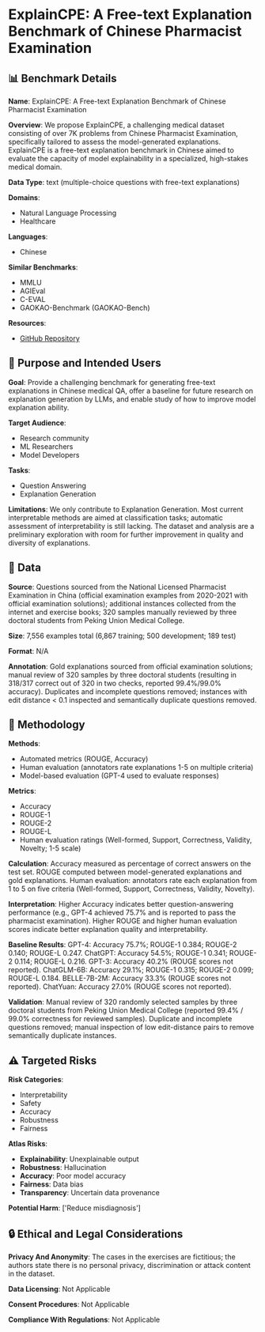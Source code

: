 # ExplainCPE: A Free-text Explanation Benchmark of Chinese Pharmacist Examination

## 📊 Benchmark Details

**Name**: ExplainCPE: A Free-text Explanation Benchmark of Chinese Pharmacist Examination

**Overview**: We propose ExplainCPE, a challenging medical dataset consisting of over 7K problems from Chinese Pharmacist Examination, specifically tailored to assess the model-generated explanations. ExplainCPE is a free-text explanation benchmark in Chinese aimed to evaluate the capacity of model explainability in a specialized, high-stakes medical domain.

**Data Type**: text (multiple-choice questions with free-text explanations)

**Domains**:
- Natural Language Processing
- Healthcare

**Languages**:
- Chinese

**Similar Benchmarks**:
- MMLU
- AGIEval
- C-EVAL
- GAOKAO-Benchmark (GAOKAO-Bench)

**Resources**:
- [GitHub Repository](https://github.com/HITsz-TMG/ExplainCPE)

## 🎯 Purpose and Intended Users

**Goal**: Provide a challenging benchmark for generating free-text explanations in Chinese medical QA, offer a baseline for future research on explanation generation by LLMs, and enable study of how to improve model explanation ability.

**Target Audience**:
- Research community
- ML Researchers
- Model Developers

**Tasks**:
- Question Answering
- Explanation Generation

**Limitations**: We only contribute to Explanation Generation. Most current interpretable methods are aimed at classification tasks; automatic assessment of interpretability is still lacking. The dataset and analysis are a preliminary exploration with room for further improvement in quality and diversity of explanations.

## 💾 Data

**Source**: Questions sourced from the National Licensed Pharmacist Examination in China (official examination examples from 2020-2021 with official examination solutions); additional instances collected from the internet and exercise books; 320 samples manually reviewed by three doctoral students from Peking Union Medical College.

**Size**: 7,556 examples total (6,867 training; 500 development; 189 test)

**Format**: N/A

**Annotation**: Gold explanations sourced from official examination solutions; manual review of 320 samples by three doctoral students (resulting in 318/317 correct out of 320 in two checks, reported 99.4%/99.0% accuracy). Duplicates and incomplete questions removed; instances with edit distance < 0.1 inspected and semantically duplicate questions removed.

## 🔬 Methodology

**Methods**:
- Automated metrics (ROUGE, Accuracy)
- Human evaluation (annotators rate explanations 1-5 on multiple criteria)
- Model-based evaluation (GPT-4 used to evaluate responses)

**Metrics**:
- Accuracy
- ROUGE-1
- ROUGE-2
- ROUGE-L
- Human evaluation ratings (Well-formed, Support, Correctness, Validity, Novelty; 1-5 scale)

**Calculation**: Accuracy measured as percentage of correct answers on the test set. ROUGE computed between model-generated explanations and gold explanations. Human evaluation: annotators rate each explanation from 1 to 5 on five criteria (Well-formed, Support, Correctness, Validity, Novelty).

**Interpretation**: Higher Accuracy indicates better question-answering performance (e.g., GPT-4 achieved 75.7% and is reported to pass the pharmacist examination). Higher ROUGE and higher human evaluation scores indicate better explanation quality and interpretability.

**Baseline Results**: GPT-4: Accuracy 75.7%; ROUGE-1 0.384; ROUGE-2 0.140; ROUGE-L 0.247. ChatGPT: Accuracy 54.5%; ROUGE-1 0.341; ROUGE-2 0.114; ROUGE-L 0.216. GPT-3: Accuracy 40.2% (ROUGE scores not reported). ChatGLM-6B: Accuracy 29.1%; ROUGE-1 0.315; ROUGE-2 0.099; ROUGE-L 0.184. BELLE-7B-2M: Accuracy 33.3% (ROUGE scores not reported). ChatYuan: Accuracy 27.0% (ROUGE scores not reported).

**Validation**: Manual review of 320 randomly selected samples by three doctoral students from Peking Union Medical College (reported 99.4% / 99.0% correctness for reviewed samples). Duplicate and incomplete questions removed; manual inspection of low edit-distance pairs to remove semantically duplicate instances.

## ⚠️ Targeted Risks

**Risk Categories**:
- Interpretability
- Safety
- Accuracy
- Robustness
- Fairness

**Atlas Risks**:
- **Explainability**: Unexplainable output
- **Robustness**: Hallucination
- **Accuracy**: Poor model accuracy
- **Fairness**: Data bias
- **Transparency**: Uncertain data provenance

**Potential Harm**: ['Reduce misdiagnosis']

## 🔒 Ethical and Legal Considerations

**Privacy And Anonymity**: The cases in the exercises are fictitious; the authors state there is no personal privacy, discrimination or attack content in the dataset.

**Data Licensing**: Not Applicable

**Consent Procedures**: Not Applicable

**Compliance With Regulations**: Not Applicable
